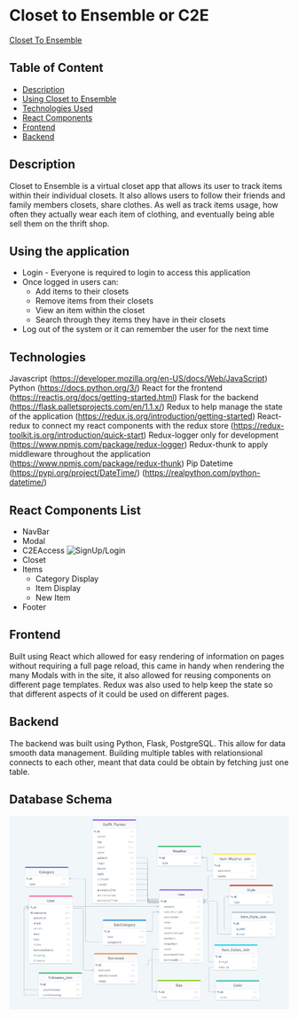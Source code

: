 #  Closet to Ensemble or C2E
 [Closet To Ensemble](https://closettoensemble.herokuapp.com/)

## Table of Content

-  [Description](https://github.com/dev-kagant/Closet2Ensemble##Description)
-  [Using Closet to Ensemble](https://github.com/dev-kagant/Closet2Ensemble##Using-the-application)
-  [Technologies Used](https://github.com/dev-kagant/Closet2Ensemble##Technologies-Used)
-  [React Components](https://github.com/dev-kagant/Closet2Ensemble##React-Components-List)
-  [Frontend](https://github.com/dev-kagant/Closet2Ensemble##Frontend)
-  [Backend](https://github.com/dev-kagant/Closet2Ensemble##Backend)

## Description
Closet to Ensemble is a virtual closet app that allows its user to track items within their individual closets. It also allows users to follow their friends and family members closets, share clothes. As well as track items usage, how often they actually wear each item of clothing, and eventually being able sell them on the thrift shop.

##  Using the application
* Login - Everyone is required to login to access this application
* Once logged in users can:
	* Add items to their closets
	* Remove items from their closets
	* View an item within the closet
	* Search through they items they have in their closets
* Log out of the system or it can remember the user for the next time

##  Technologies

Javascript (https://developer.mozilla.org/en-US/docs/Web/JavaScript)
Python (https://docs.python.org/3/)
React for the frontend (https://reactjs.org/docs/getting-started.html)
Flask for the backend (https://flask.palletsprojects.com/en/1.1.x/)
Redux to help manage the state of the application (https://redux.js.org/introduction/getting-started)
React-redux to connect my react components with the redux store (https://redux-toolkit.js.org/introduction/quick-start)
Redux-logger only for development (https://www.npmjs.com/package/redux-logger)
Redux-thunk to apply middleware throughout the application (https://www.npmjs.com/package/redux-thunk)
Pip Datetime (https://pypi.org/project/DateTime/) (https://realpython.com/python-datetime/)

## React Components List
* NavBar
* Modal
* C2EAccess
![SignUp/Login](./C2E_Development/Images-gifs/login.gif)
* Closet
* Items
	* Category Display
	* Item Display
	* New Item
* Footer

## Frontend
Built using React which allowed for easy rendering of information on pages without requiring a full page reload, this came in handy when rendering the many Modals with in the site, it also allowed for reusing components on different page templates. Redux was also used to help keep the state so that different aspects of it could be used on different pages.

## Backend
The backend was built using Python, Flask, PostgreSQL. This allow for data smooth data management. Building multiple tables with relationsional connects to each other, meant that data could be obtain by fetching just one table.

## Database Schema
![Schema](./C2E_Development/C2ESchema.png)
